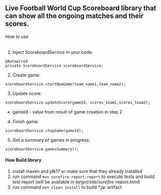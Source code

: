 ## Live Football World Cup Scoreboard library that can show all the ongoing matches and their scores.

###### How to use

1) Inject ScoreboardService in your code:
```
@Autowired
private ScoreboardService scoreboardService;
```
2) Create game:
```
scoreboardService.startNewGame(team_name1,team_name2);
```
3) Update score:
```
scoreboardService.updateScore(gameId, scores_team1,scores_team2);
```
 - gameId - value from result of game creation in step 2
4) Finish game: 
```
scoreboardService.stopGame(gameId);
```
5) Get a summary of games in progress:
```
scoreboardService.gamesSummary();
```

#### How Build library

1) install maven and jdk17 or make sure that they already installed
2) run command ```mvn surefire-report:report``` to execute tests and build test report (will be available in *target/site/surefire-report.html*)
3) run command ```mvn clean install``` to build *.jar artifact

